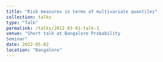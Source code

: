 ```yaml
---
title: "Risk measures in terms of multivariate quantiles"
collection: talks
type: "Talk"
permalink: /talks/2012-03-01-talk-1
venue: "Short talk at Bangalore Probability
Seminar"
date: 2022-05-02
location: "Bangalore"
---
```


